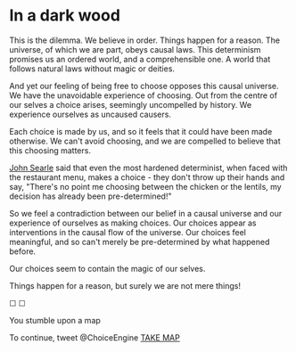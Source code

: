 # In a dark wood

This is the dilemma. We believe in order. Things happen for a reason. The universe, of which we are part, obeys causal laws. This determinism promises us an ordered world, and a comprehensible one. A world that follows natural laws without magic or deities.

And yet our feeling of being free to choose opposes this causal universe. We have the unavoidable experience of choosing. Out from the centre of our selves a choice arises, seemingly uncompelled by history. We experience ourselves as uncaused causers. 

Each choice is made by us, and so it feels that it could have been made otherwise. We can't avoid choosing, and we are compelled to believe that this choosing matters.

[John Searle](http://www.goodreads.com/book/show/51904.Freedom_and_Neurobiology) said that even the most hardened determinist, when faced with the restaurant menu, makes a choice - they don't throw up their hands and say, "There's no point me choosing between the chicken or the lentils, my decision has already been pre-determined!"

So we feel a contradiction between our belief in a causal universe and our experience of ourselves as making choices. Our choices appear as interventions in the causal flow of the universe. Our choices feel meaningful, and so can't merely be pre-determined by what happened before. 

Our choices seem to contain the magic of our selves. 

Things happen for a reason, but surely we are not mere things!

&#9744; &#9744;

You stumble upon a map

To continue, tweet @ChoiceEngine [TAKE MAP](https://twitter.com/intent/tweet?text=@ChoiceEngine%20TAKE%20MAP)
